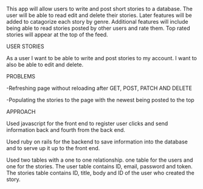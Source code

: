 
This app will allow users to write and post short stories to a database. The user will be able to read edit and delete their stories. Later features will be added to catagorize each story by genre. Additional features will include being able to read stories posted by other users and rate them. Top rated stories will appear at the top of the feed.


USER STORIES

As a user I want to be able to write and post stories to my account. I want to also be able to edit and delete.


PROBLEMS

-Refreshing page without reloading after GET, POST, PATCH AND DELETE

-Populating the stories to the page with the newest being posted to the top


APPROACH

Used javascript for the front end to register user clicks and send information back and fourth from the back end.

Used ruby on rails for the backend to save information into the database and to serve up it up to the front end.

Used two tables with a one to one relationship. one table for the users and one for the stories. The user table contains ID, email, password and token.  The stories table contains ID, title, body and ID of the user who created the story.
